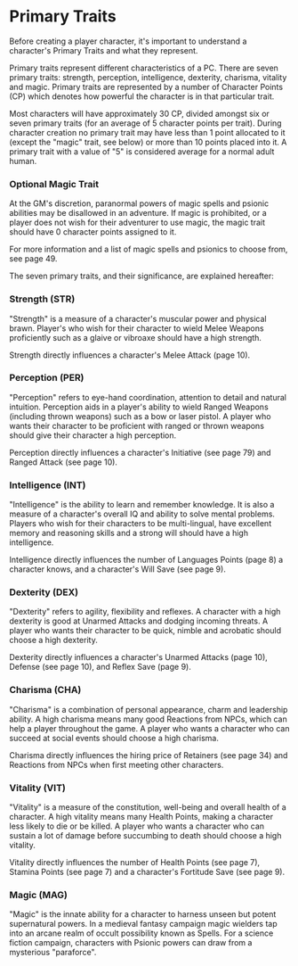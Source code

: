 # Primary Traits
Before creating a player character, it's important to understand a character's Primary Traits and what they represent.

Primary traits represent different characteristics of a PC. There are seven primary traits: strength, perception, intelligence, dexterity, charisma, vitality and magic. Primary traits are represented by a number of Character Points (CP) which denotes how powerful the character is in that particular trait.

Most characters will have approximately 30 CP, divided amongst six or seven primary traits (for an average of 5 character points per trait). During character creation no primary trait may have less than 1 point allocated to it (except the "magic" trait, see below) or more than 10 points placed into it. A primary trait with a value of "5" is considered average for a normal adult human.

### Optional Magic Trait
At the GM's discretion, paranormal powers of magic spells and psionic abilities may be disallowed in an adventure. If magic is prohibited, or a player does not wish for their adventurer to use magic, the magic trait should have 0 character points assigned to it.

For more information and a list of magic spells and psionics to choose from, see page 49.

The seven primary traits, and their significance, are explained hereafter:

### Strength (STR)
"Strength" is a measure of a character's muscular power and physical brawn. Player's who wish for their character to wield Melee Weapons proficiently such as a glaive or vibroaxe should have a high strength.

Strength directly influences a character's Melee Attack (page 10).

### Perception (PER)
"Perception" refers to eye-hand coordination, attention to detail and natural intuition. Perception aids in a player's ability to wield Ranged Weapons (including thrown weapons) such as a bow or laser pistol. A player who wants their character to be proficient with ranged or thrown weapons should give their character a high perception.

Perception directly influences a character's Initiative (see page 79) and Ranged Attack (see page 10).
 
### Intelligence (INT)
"Intelligence" is the ability to learn and remember knowledge. It is also a measure of a character's overall IQ and ability to solve mental problems. Players who wish for their characters to be multi-lingual, have excellent memory and reasoning skills and a strong will should have a high intelligence.

Intelligence directly influences the number of Languages Points (page 8) a character knows, and a character's Will Save (see page 9).

### Dexterity (DEX)
"Dexterity" refers to agility, flexibility and reflexes. A character with a high dexterity is good at Unarmed Attacks and dodging incoming threats. A player who wants their character to be quick, nimble and acrobatic should choose a high dexterity.

Dexterity directly influences a character's Unarmed Attacks (page 10), Defense (see page 10), and Reflex Save (page 9).

### Charisma (CHA)
"Charisma" is a combination of personal appearance, charm and leadership ability. A high charisma means many good Reactions from NPCs, which can help a player throughout the game. A player who wants a character who can succeed at social events should choose a high charisma.

Charisma directly influences the hiring price of Retainers (see page 34) and Reactions from NPCs when first meeting other characters.

### Vitality (VIT)
"Vitality" is a measure of the constitution, well-being and overall health of a character. A high vitality means many Health Points, making a character less likely to die or be killed. A player who wants a character who can sustain a lot of damage before succumbing to death should choose a high vitality.

Vitality directly influences the number of Health Points (see page 7), Stamina Points (see page 7) and a character's Fortitude Save (see page 9).

### Magic (MAG)
"Magic" is the innate ability for a character to harness unseen but potent supernatural powers. In a medieval fantasy campaign magic wielders tap into an arcane realm of occult possibility known as Spells. For a science fiction campaign, characters with Psionic powers can draw from a mysterious "paraforce".